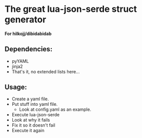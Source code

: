# The great lua-json-serde struct generator
#### For hilkojj/dibidabidab

## Dependencies:

  - pyYAML
  - jinja2
  - That's it, no extended lists here...
  
## Usage:
- Create a yaml file. 
- Put stuff into yaml file. 
  - Look at config.yaml as an example. 
- Execute lua-json-serde
- Look at why it fails
- Fix it so it doesn't fail
- Execute it again
